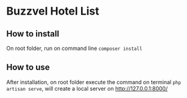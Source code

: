 # Buzzvel Hotel List

## How to install

On root folder, run on command line `composer install`

## How to use

After installation, on root folder execute the command on terminal `php artisan serve`, will create a local server
on http://127.0.0.1:8000/
